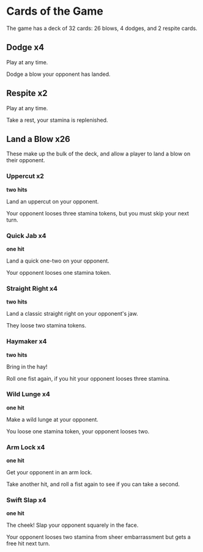 # Cards of the Game

The game has a deck of 32 cards: 26 blows, 4 dodges, and 2 respite cards.

## Dodge x4

Play at any time.

Dodge a blow your opponent has landed.

## Respite x2

Play at any time.

Take a rest, your stamina is replenished.

## Land a Blow x26

These make up the bulk of the deck, and allow a player to land a blow on
their opponent.

### Uppercut x2

**two hits**

Land an uppercut on your opponent.

Your opponent looses three stamina tokens, but you must skip your next turn.

### Quick Jab x4

**one hit**

Land a quick one-two on your opponent.

Your opponent looses one stamina token.

### Straight Right x4

**two hits**

Land a classic straight right on your opponent's jaw.

They loose two stamina tokens.

### Haymaker x4

**two hits**

Bring in the hay!

Roll one fist again, if you hit your opponent looses three stamina.

### Wild Lunge x4

**one hit**

Make a wild lunge at your opponent.

You loose one stamina token, your opponent looses two.

### Arm Lock x4

**one hit**

Get your opponent in an arm lock.

Take another hit, and roll a fist again to see if you can take a second.

### Swift Slap x4

**one hit**

The cheek! Slap your opponent squarely in the face.

Your opponent looses two stamina from sheer embarrassment but gets a free hit next turn.
